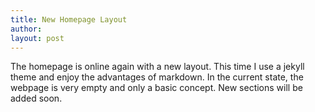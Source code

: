 ```yaml
---
title: New Homepage Layout
author: 
layout: post
---
```


The homepage is online again with a new layout.
This time I use a jekyll theme and enjoy the advantages of markdown.
In the current state, the webpage is very empty and only a basic concept.
New sections will be added soon.
